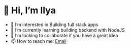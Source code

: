  # 👋 Hi, I’m Ilya
- 👀 I’m interested in Building full stack apps
- 🌱 I’m currently learning building backend with NodeJS
- 💞️ I’m looking to collaborate if you have a great idea
- 📫 How to reach me: [Email](mailto:ilyaeruh@gmail.com)




<!---
IlyaEru/IlyaEru is a ✨ special ✨ repository because its `README.md` (this file) appears on your GitHub profile.
You can click the Preview link to take a look at your changes.
--->
